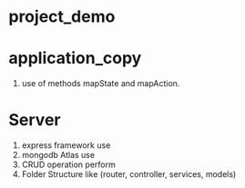 # project_demo

# application_copy
1. use of methods mapState and mapAction.

# Server
1. express framework use
2. mongodb Atlas use
2. CRUD operation perform
3. Folder Structure like (router, controller, services, models)
